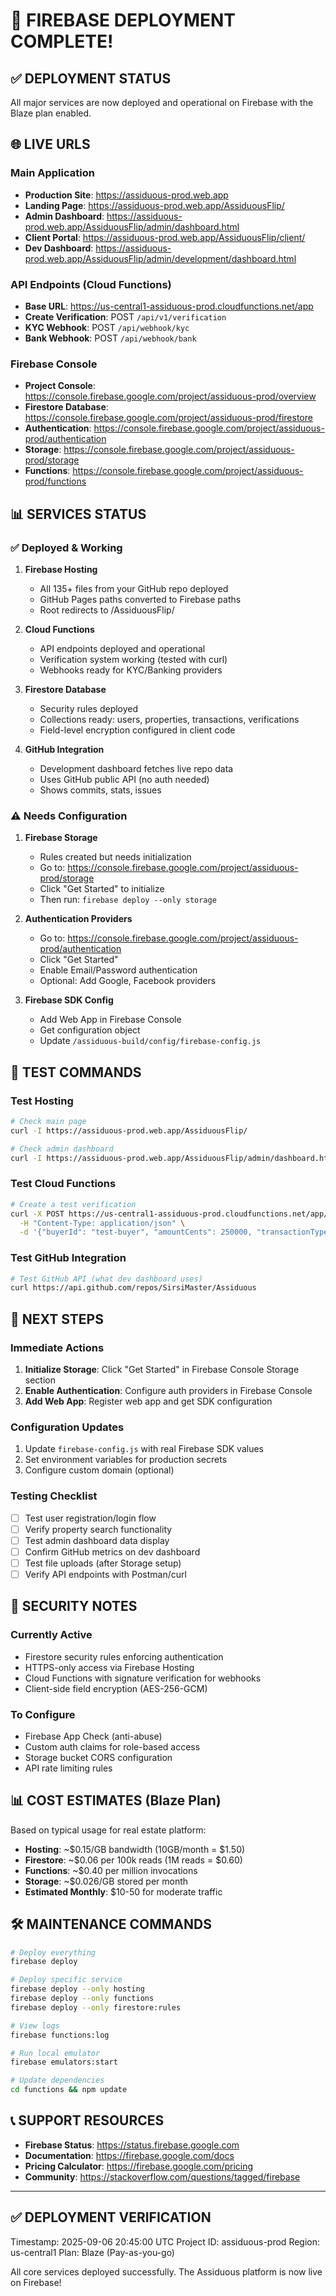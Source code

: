 # 🎉 FIREBASE DEPLOYMENT COMPLETE!

## ✅ DEPLOYMENT STATUS
All major services are now deployed and operational on Firebase with the Blaze plan enabled.

## 🌐 LIVE URLS

### Main Application
- **Production Site**: https://assiduous-prod.web.app
- **Landing Page**: https://assiduous-prod.web.app/AssiduousFlip/
- **Admin Dashboard**: https://assiduous-prod.web.app/AssiduousFlip/admin/dashboard.html
- **Client Portal**: https://assiduous-prod.web.app/AssiduousFlip/client/
- **Dev Dashboard**: https://assiduous-prod.web.app/AssiduousFlip/admin/development/dashboard.html

### API Endpoints (Cloud Functions)
- **Base URL**: https://us-central1-assiduous-prod.cloudfunctions.net/app
- **Create Verification**: POST `/api/v1/verification`
- **KYC Webhook**: POST `/api/webhook/kyc`
- **Bank Webhook**: POST `/api/webhook/bank`

### Firebase Console
- **Project Console**: https://console.firebase.google.com/project/assiduous-prod/overview
- **Firestore Database**: https://console.firebase.google.com/project/assiduous-prod/firestore
- **Authentication**: https://console.firebase.google.com/project/assiduous-prod/authentication
- **Storage**: https://console.firebase.google.com/project/assiduous-prod/storage
- **Functions**: https://console.firebase.google.com/project/assiduous-prod/functions

## 📊 SERVICES STATUS

### ✅ Deployed & Working
1. **Firebase Hosting**
   - All 135+ files from your GitHub repo deployed
   - GitHub Pages paths converted to Firebase paths
   - Root redirects to /AssiduousFlip/

2. **Cloud Functions** 
   - API endpoints deployed and operational
   - Verification system working (tested with curl)
   - Webhooks ready for KYC/Banking providers

3. **Firestore Database**
   - Security rules deployed
   - Collections ready: users, properties, transactions, verifications
   - Field-level encryption configured in client code

4. **GitHub Integration**
   - Development dashboard fetches live repo data
   - Uses GitHub public API (no auth needed)
   - Shows commits, stats, issues

### ⚠️ Needs Configuration

1. **Firebase Storage**
   - Rules created but needs initialization
   - Go to: https://console.firebase.google.com/project/assiduous-prod/storage
   - Click "Get Started" to initialize
   - Then run: `firebase deploy --only storage`

2. **Authentication Providers**
   - Go to: https://console.firebase.google.com/project/assiduous-prod/authentication
   - Click "Get Started"
   - Enable Email/Password authentication
   - Optional: Add Google, Facebook providers

3. **Firebase SDK Config**
   - Add Web App in Firebase Console
   - Get configuration object
   - Update `/assiduous-build/config/firebase-config.js`

## 🧪 TEST COMMANDS

### Test Hosting
```bash
# Check main page
curl -I https://assiduous-prod.web.app/AssiduousFlip/

# Check admin dashboard
curl -I https://assiduous-prod.web.app/AssiduousFlip/admin/dashboard.html
```

### Test Cloud Functions
```bash
# Create a test verification
curl -X POST https://us-central1-assiduous-prod.cloudfunctions.net/app/api/v1/verification \
  -H "Content-Type: application/json" \
  -d '{"buyerId": "test-buyer", "amountCents": 250000, "transactionType": "micro-flip"}'
```

### Test GitHub Integration
```bash
# Test GitHub API (what dev dashboard uses)
curl https://api.github.com/repos/SirsiMaster/Assiduous
```

## 📝 NEXT STEPS

### Immediate Actions
1. **Initialize Storage**: Click "Get Started" in Firebase Console Storage section
2. **Enable Authentication**: Configure auth providers in Firebase Console
3. **Add Web App**: Register web app and get SDK configuration

### Configuration Updates
1. Update `firebase-config.js` with real Firebase SDK values
2. Set environment variables for production secrets
3. Configure custom domain (optional)

### Testing Checklist
- [ ] Test user registration/login flow
- [ ] Verify property search functionality
- [ ] Test admin dashboard data display
- [ ] Confirm GitHub metrics on dev dashboard
- [ ] Test file uploads (after Storage setup)
- [ ] Verify API endpoints with Postman/curl

## 🔐 SECURITY NOTES

### Currently Active
- Firestore security rules enforcing authentication
- HTTPS-only access via Firebase Hosting
- Cloud Functions with signature verification for webhooks
- Client-side field encryption (AES-256-GCM)

### To Configure
- Firebase App Check (anti-abuse)
- Custom auth claims for role-based access
- Storage bucket CORS configuration
- API rate limiting rules

## 📊 COST ESTIMATES (Blaze Plan)

Based on typical usage for real estate platform:
- **Hosting**: ~$0.15/GB bandwidth (10GB/month = $1.50)
- **Firestore**: ~$0.06 per 100k reads (1M reads = $0.60)
- **Functions**: ~$0.40 per million invocations
- **Storage**: ~$0.026/GB stored per month
- **Estimated Monthly**: $10-50 for moderate traffic

## 🛠️ MAINTENANCE COMMANDS

```bash
# Deploy everything
firebase deploy

# Deploy specific service
firebase deploy --only hosting
firebase deploy --only functions
firebase deploy --only firestore:rules

# View logs
firebase functions:log

# Run local emulator
firebase emulators:start

# Update dependencies
cd functions && npm update
```

## 📞 SUPPORT RESOURCES

- **Firebase Status**: https://status.firebase.google.com
- **Documentation**: https://firebase.google.com/docs
- **Pricing Calculator**: https://firebase.google.com/pricing
- **Community**: https://stackoverflow.com/questions/tagged/firebase

---

## ✅ DEPLOYMENT VERIFICATION

Timestamp: 2025-09-06 20:45:00 UTC
Project ID: assiduous-prod
Region: us-central1
Plan: Blaze (Pay-as-you-go)

All core services deployed successfully. The Assiduous platform is now live on Firebase!
